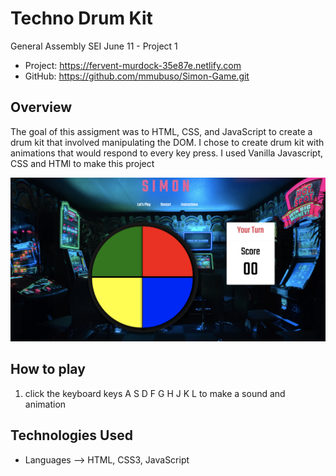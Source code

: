 # Techno Drum Kit

General Assembly SEI June 11 - Project 1


- Project: https://fervent-murdock-35e87e.netlify.com
- GitHub: https://github.com/mmubuso/Simon-Game.git

## Overview
The goal of this assigment was to HTML, CSS, and JavaScript to create a drum kit 
that involved manipulating the DOM. I chose to create drum kit with animations that would respond to every key press. I used Vanilla Javascript, CSS and HTMl to make this project


![Picture of Techo Drum Kit](https://github.com/mmubuso/Simon-Game/blob/master/Simon-Game.png)

## How to play
1. click the keyboard keys A S D F G H J K L to make a sound and animation



## Technologies Used
- Languages --> HTML, CSS3, JavaScript



